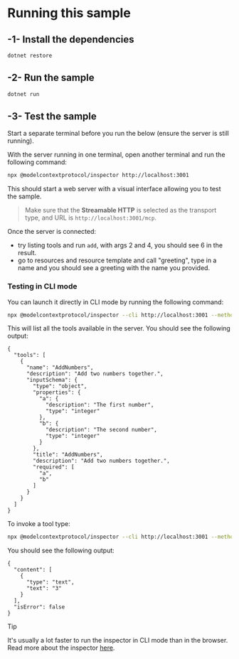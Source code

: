 # Running this sample

## -1- Install the dependencies

```bash
dotnet restore
```

## -2- Run the sample

```bash
dotnet run
```

## -3- Test the sample

Start a separate terminal before you run the below (ensure the server is still running).

With the server running in one terminal, open another terminal and run the following command:

```bash
npx @modelcontextprotocol/inspector http://localhost:3001
```

This should start a web server with a visual interface allowing you to test the sample.

> Make sure that the **Streamable HTTP** is selected as the transport type, and URL is `http://localhost:3001/mcp`.

Once the server is connected: 

- try listing tools and run `add`, with args 2 and 4, you should see 6 in the result.
- go to resources and resource template and call "greeting", type in a name and you should see a greeting with the name you provided.

### Testing in CLI mode

You can launch it directly in CLI mode by running the following command:

```bash 
npx @modelcontextprotocol/inspector --cli http://localhost:3001 --method tools/list
```

This will list all the tools available in the server. You should see the following output:

```text
{
  "tools": [
    {
      "name": "AddNumbers",
      "description": "Add two numbers together.",
      "inputSchema": {
        "type": "object",
        "properties": {
          "a": {
            "description": "The first number",
            "type": "integer"
          },
          "b": {
            "description": "The second number",
            "type": "integer"
          }
        },
        "title": "AddNumbers",
        "description": "Add two numbers together.",
        "required": [
          "a",
          "b"
        ]
      }
    }
  ]
}
```

To invoke a tool type:

```bash
npx @modelcontextprotocol/inspector --cli http://localhost:3001 --method tools/call --tool-name AddNumbers --tool-arg a=1 --tool-arg b=2
```

You should see the following output:

```text
{
  "content": [
    {
      "type": "text",
      "text": "3"
    }
  ],
  "isError": false
}
```

> [!TIP]
> It's usually a lot faster to run the inspector in CLI mode than in the browser.
> Read more about the inspector [here](https://github.com/modelcontextprotocol/inspector).
